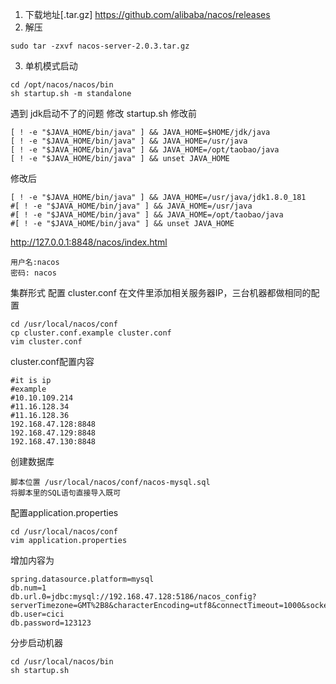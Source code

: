1. 下载地址[.tar.gz] https://github.com/alibaba/nacos/releases
2. 解压
```
sudo tar -zxvf nacos-server-2.0.3.tar.gz
```
3. 单机模式启动
```
cd /opt/nacos/nacos/bin
sh startup.sh -m standalone
```

遇到 jdk启动不了的问题
修改 startup.sh 
修改前
```
[ ! -e "$JAVA_HOME/bin/java" ] && JAVA_HOME=$HOME/jdk/java
[ ! -e "$JAVA_HOME/bin/java" ] && JAVA_HOME=/usr/java
[ ! -e "$JAVA_HOME/bin/java" ] && JAVA_HOME=/opt/taobao/java
[ ! -e "$JAVA_HOME/bin/java" ] && unset JAVA_HOME

```
修改后
```
[ ! -e "$JAVA_HOME/bin/java" ] && JAVA_HOME=/usr/java/jdk1.8.0_181
#[ ! -e "$JAVA_HOME/bin/java" ] && JAVA_HOME=/usr/java
#[ ! -e "$JAVA_HOME/bin/java" ] && JAVA_HOME=/opt/taobao/java
#[ ! -e "$JAVA_HOME/bin/java" ] && unset JAVA_HOME
```

http://127.0.0.1:8848/nacos/index.html

```
用户名:nacos
密码: nacos
```

集群形式
配置 cluster.conf
在文件里添加相关服务器IP，三台机器都做相同的配置
```
cd /usr/local/nacos/conf
cp cluster.conf.example cluster.conf
vim cluster.conf

```

cluster.conf配置内容
```
#it is ip
#example
#10.10.109.214
#11.16.128.34
#11.16.128.36
192.168.47.128:8848
192.168.47.129:8848
192.168.47.130:8848
```

创建数据库
```
脚本位置 /usr/local/nacos/conf/nacos-mysql.sql
将脚本里的SQL语句直接导入既可
```

配置application.properties
```
cd /usr/local/nacos/conf
vim application.properties

```

增加内容为
```
spring.datasource.platform=mysql
db.num=1
db.url.0=jdbc:mysql://192.168.47.128:5186/nacos_config?serverTimezone=GMT%2B8&characterEncoding=utf8&connectTimeout=1000&socketTimeout=3000&autoReconnect=true
db.user=cici
db.password=123123

```

分步启动机器
```
cd /usr/local/nacos/bin
sh startup.sh

```

